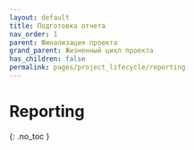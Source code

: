 ```yaml
---
layout: default
title: Подготовка отчета
nav_order: 1
parent: Финализация проекта
grand_parent: Жизненный цикл проекта
has_children: false
permalink: pages/project_lifecycle/reporting
---
```


# Reporting
{: .no_toc }